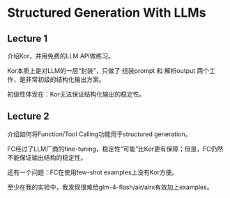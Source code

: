 # Structured Generation With LLMs

## Lecture 1

介绍Kor，并用免费的LLM API做练习。

Kor本质上是对LLM的一层“封装”，只做了 组装prompt 和 解析output 两个工作，是非常初级的结构化输出方案。

初级性体现在：Kor无法保证结构化输出的稳定性。

## Lecture 2

介绍如何将Function/Tool Calling功能用于structured generation。

FC经过了LLM厂商的fine-tuning，稳定性“可能”比Kor更有保障；但是，FC仍然不能保证输出结构的稳定性。

还有一个问题：FC在使用few-shot examples上没有Kor方便。

至少在我的实验中，我发现很难给glm-4-flash/air/airx有效加上examples。
